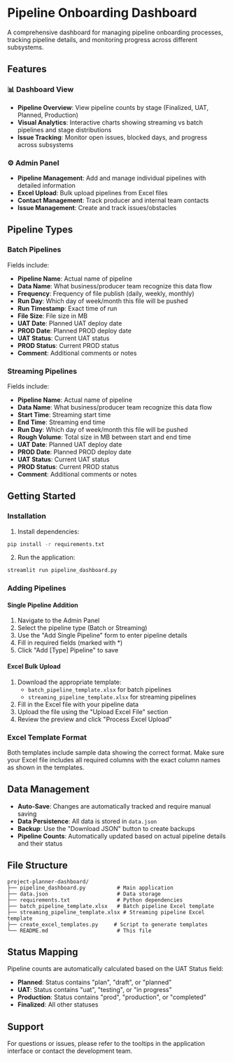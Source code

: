 # Pipeline Onboarding Dashboard

A comprehensive dashboard for managing pipeline onboarding processes, tracking pipeline details, and monitoring progress across different subsystems.

## Features

### 📊 Dashboard View
- **Pipeline Overview**: View pipeline counts by stage (Finalized, UAT, Planned, Production)
- **Visual Analytics**: Interactive charts showing streaming vs batch pipelines and stage distributions
- **Issue Tracking**: Monitor open issues, blocked days, and progress across subsystems

### ⚙️ Admin Panel
- **Pipeline Management**: Add and manage individual pipelines with detailed information
- **Excel Upload**: Bulk upload pipelines from Excel files
- **Contact Management**: Track producer and internal team contacts
- **Issue Management**: Create and track issues/obstacles

## Pipeline Types

### Batch Pipelines
Fields include:
- **Pipeline Name**: Actual name of pipeline
- **Data Name**: What business/producer team recognize this data flow
- **Frequency**: Frequency of file publish (daily, weekly, monthly)
- **Run Day**: Which day of week/month this file will be pushed
- **Run Timestamp**: Exact time of run
- **File Size**: File size in MB
- **UAT Date**: Planned UAT deploy date
- **PROD Date**: Planned PROD deploy date
- **UAT Status**: Current UAT status
- **PROD Status**: Current PROD status
- **Comment**: Additional comments or notes

### Streaming Pipelines
Fields include:
- **Pipeline Name**: Actual name of pipeline
- **Data Name**: What business/producer team recognize this data flow
- **Start Time**: Streaming start time
- **End Time**: Streaming end time
- **Run Day**: Which day of week/month this file will be pushed
- **Rough Volume**: Total size in MB between start and end time
- **UAT Date**: Planned UAT deploy date
- **PROD Date**: Planned PROD deploy date
- **UAT Status**: Current UAT status
- **PROD Status**: Current PROD status
- **Comment**: Additional comments or notes

## Getting Started

### Installation

1. Install dependencies:
```bash
pip install -r requirements.txt
```

2. Run the application:
```bash
streamlit run pipeline_dashboard.py
```

### Adding Pipelines

#### Single Pipeline Addition
1. Navigate to the Admin Panel
2. Select the pipeline type (Batch or Streaming)
3. Use the "Add Single Pipeline" form to enter pipeline details
4. Fill in required fields (marked with *)
5. Click "Add [Type] Pipeline" to save

#### Excel Bulk Upload
1. Download the appropriate template:
   - `batch_pipeline_template.xlsx` for batch pipelines
   - `streaming_pipeline_template.xlsx` for streaming pipelines
2. Fill in the Excel file with your pipeline data
3. Upload the file using the "Upload Excel File" section
4. Review the preview and click "Process Excel Upload"

### Excel Template Format

Both templates include sample data showing the correct format. Make sure your Excel file includes all required columns with the exact column names as shown in the templates.

## Data Management

- **Auto-Save**: Changes are automatically tracked and require manual saving
- **Data Persistence**: All data is stored in `data.json`
- **Backup**: Use the "Download JSON" button to create backups
- **Pipeline Counts**: Automatically updated based on actual pipeline details and their status

## File Structure

```
project-planner-dashboard/
├── pipeline_dashboard.py          # Main application
├── data.json                      # Data storage
├── requirements.txt               # Python dependencies
├── batch_pipeline_template.xlsx   # Batch pipeline Excel template
├── streaming_pipeline_template.xlsx # Streaming pipeline Excel template
├── create_excel_templates.py     # Script to generate templates
└── README.md                      # This file
```

## Status Mapping

Pipeline counts are automatically calculated based on the UAT Status field:
- **Planned**: Status contains "plan", "draft", or "planned"
- **UAT**: Status contains "uat", "testing", or "in progress"
- **Production**: Status contains "prod", "production", or "completed"
- **Finalized**: All other statuses

## Support

For questions or issues, please refer to the tooltips in the application interface or contact the development team.
